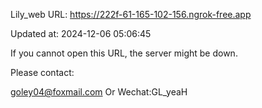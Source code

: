 Lily_web URL: https://222f-61-165-102-156.ngrok-free.app

Updated at: 2024-12-06 05:06:45

If you cannot open this URL, the server might be down.

Please contact: 

goley04@foxmail.com Or Wechat:GL_yeaH